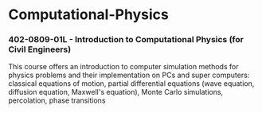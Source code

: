 # Computational-Physics

### 402-0809-01L - Introduction to Computational Physics (for Civil Engineers)
This course offers an introduction to computer simulation methods for physics problems and their implementation on PCs and super computers: classical equations of motion, partial differential equations (wave equation, diffusion equation, Maxwell's equation), Monte Carlo simulations, percolation, phase transitions
